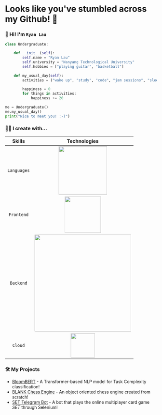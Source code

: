 # Looks like you've stumbled across my Github! :eyes:

### 👋 Hi! I'm `Ryan Lau`

```python
class Undergraduate:

    def __init__(self):
        self.name = "Ryan Lau"
        self.university = "Nanyang Technological University"
        self.hobbies = ["playing guitar", "basketball"]
    
    def my_usual_day(self):
        activities = ("wake up", "study", "code", "jam sessions", "sleep")
        
        happiness = 0
        for things in activities:
            happiness += 20
          
me = Undergraduate()
me.my_usual_day()
print("Nice to meet you! :-)")
```

### 👨‍💻 I create with...
|   Skills    |                                                       Technologies                                                       |
|:-----------:|:------------------------------------------------------------------------------------------------------------------------:|
| `Languages` |                     <img width="160px" src="https://skillicons.dev/icons?i=java,python,cpp,dart" />                      |
| `Frontend`  |                       <img width="120px" src="https://skillicons.dev/icons?i=flutter,html,css" />                        |
|  `Backend`  | <img width="320px" src="https://skillicons.dev/icons?i=git,github,sqlite,docker,fastapi,tensorflow,selenium,firebase" /> |
|   `Cloud`   |                           <img width="80px" src="https://skillicons.dev/icons?i=gcp,heroku" />                           |


### 🛠️ My Projects
* [BloomBERT](https://github.com/RyanLauQF/BloomBERT) - A Transformer-based NLP model for Task Complexity classification!
* [BLANK Chess Engine](https://github.com/RyanLauQF/BLANK-Chess) - An object oriented chess engine created from scratch!
* [SET Telegram Bot](https://github.com/RyanLauQF/set-with-friends-bot) - A bot that plays the online multiplayer card game _SET_ through Selenium!
